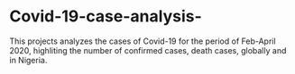 # Covid-19-case-analysis-
This projects analyzes the cases of Covid-19 for the period of Feb-April 2020, highliting the number of confirmed cases, death cases, globally and in Nigeria. 
